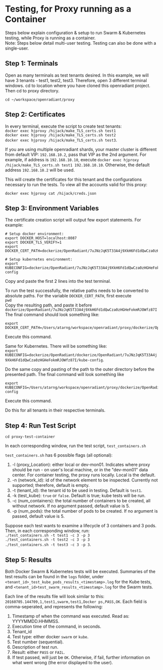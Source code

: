 # Testing, for Proxy running as a Container
Steps below explain configuration & setup to run Swarm & Kubernetes testing, while Proxy is running as a container. <br />
Note: Steps below detail multi-user testing. Testing can also be done with a single-user. 


## Step 1: Terminals
Open as many terminals as test tenants desired. In this example, we will have 3 tenants - test1, test2, test3.
Therefore, open 3 different terminal windows. cd to location where you have cloned this openradiant project. 
Then cd to proxy directory.
```
cd ~/workspace/openradiant/proxy
```

## Step 2: Certificates
In every terminal, execute the script to create test tenants: <br />
`docker exec hjproxy /hijack/make_TLS_certs.sh test1` <br />
`docker exec hjproxy /hijack/make_TLS_certs.sh test2` <br />
`docker exec hjproxy /hijack/make_TLS_certs.sh test3`. <br />

If you are using multiple openradiant shards, your master cluster is different from 
default VIP: `192.168.10.2`, pass that VIP as the 2nd argument. For example, if address is 
`192.168.10.10`, execute `docker exec hjproxy /hijack/make_TLS_certs.sh test1 192.168.10.10`. 
Otherwise, the default address `192.168.10.2` will be used. 

This will create the certificates for this tenant and the configurations necessary to run the tests. 
To view all the accounts valid for this proxy: 
```
docker exec hjproxy cat /hijack/creds.json
```

## Step 3: Environment Variables
The certificate creation script will output few export statements. For example: <br />
```
# Setup docker environment:
export DOCKER_HOST=localhost:8087
export DOCKER_TLS_VERIFY=1
export DOCKER_CERT_PATH=dockerize/OpenRadiant/7uJNzJqK5T33A4j9XkH6Fd1dQwCza0zHGHeFokmRJOWfz87I

# Setup kubernetes environment:
export KUBECONFIG=dockerize/OpenRadiant/7uJNzJqK5T33A4j9XkH6Fd1dQwCza0zHGHeFokmRJOWfz87I/kube-config
```
Copy and paste the first 2 lines into the test terminal.

To run the test successfully, the relative paths needs to be converted to absolute paths.
For the variable `DOCKER_CERT_PATH`, first execute <br />
`pwd` <br />
Copy the resulting path, and paste it before `dockerize/OpenRadiant/7uJNzJqK5T33A4j9XkH6Fd1dQwCza0zHGHeFokmRJOWfz87I`
The final command should look something like:

```
export DOCKER_CERT_PATH=/Users/atarng/workspace/openradiant/proxy/dockerize/OpenRadiant/dockerize/OpenRadiant/7uJNzJqK5T33A4j9XkH6Fd1dQwCza0zHGHeFokmRJOWfz87I 
```
Execute this command. <br />

Same for Kubernetes. There will be something like: <br />
`export KUBECONFIG=dockerize/OpenRadiant/dockerize/OpenRadiant/7uJNzJqK5T33A4j9XkH6Fd1dQwCza0zHGHeFokmRJOWfz87I/kube-config`. 

Do the same copy and pasting of the path to the outer directory before the presented path. The final command will look something like
```
export KUBECONFIG=/Users/atarng/workspace/openradiant/proxy/dockerize/OpenRadiant/dockerize/OpenRadiant/7uJNzJqK5T33A4j9XkH6Fd1dQwCza0zHGHeFokmRJOWfz87I/kube-config
```
Execute this command. <br />  


Do this for all tenants in their respective terminals. 



## Step 4: Run Test Script
`cd proxy-test-container`

In each corresponding window, run the test script, `test_containers.sh` 

`test_containers.sh` has 6 possible flags (all optional): <br />
 1. -l (proxy_Location): either local or dev-mon01. Indicates where proxy should be run - on user's local machine, or in the "dev-mon01" data center. For container testing, the proxy runs locally. Local is the default. <br />
 1. -n (network_id): id of the network element to be inspected. Currently not supported; therefore, default is empty. <br />
 1. -t (tenant_id): the tenant id to be used in testing. Default is `test1`. <br />
 1. -k (test_kube): `true` or `false`. Default is true; kube tests will be run. <br /> 
 1. -c (num_containers): the total number of containers to be created, all without network. If no argument passed, default value is 5. <br />
 1. -p (num_pods): the total number of pods to be created. If no argument is passed, default value is 5. <br />


Suppose each test wants to examine a lifecycle of 3 containers and 3 pods.
Then, in each corresponding window, run: <br />
`./test_containers.sh -t test1 -c 3 -p 3` <br />
`./test_containers.sh -t test2 -c 3 -p 3` <br />
`./test_containers.sh -t test3 -c 3 -p 3`.


## Step 5: Results

Both Docker Swarm & Kubernetes tests will be executed. Summaries of the test results can be found in the `logs` folder, under `<tenant_id>_test_kube_pods_results_<timestamp>.log` for the Kube tests, and `<tenant_id>test_swarm_results_<timestamp>.log` for the Swarm tests. 

Each line of the results file will look similar to this: 
`20160705.144709,1,test1,swarm,test1,Docker ps,PASS,OK`. 
Each field is comma-seperated, and represents the following:

1. Timestamp of when the command was executed. Read as: YYYYMMDD.HHMMSS. 
2. Execution time of the command, in seconds. 
3. Tenant_id 
4. Test type: either docker `swarm` or `kube`. 
5. Test number (sequential). 
6. Description of test run. 
7. Result: either `PASS` or `FAIL`. 
8. If test passed, will just be `OK`. Otherwise, if fail, further information on what went wrong (the error displayed to the user).


